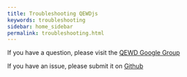 ```yaml
---
title: Troubleshooting QEWDjs
keywords: troubleshooting
sidebar: home_sidebar
permalink: troubleshooting.html
---
```


If you have a question, please visit the [QEWD Google Group](https://groups.google.com/forum/#!forum/enterprise-web-developer-community)

If you have an issue, please submit it on [Github](https://github.com/robtweed/qewd)








